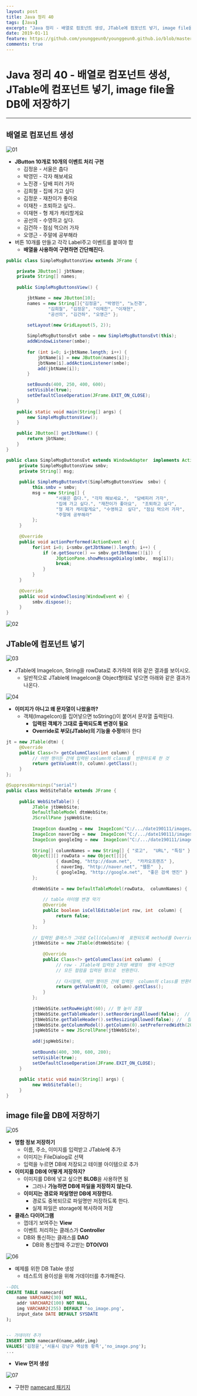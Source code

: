 ```yaml
---
layout: post
title: Java 정리 40
tags: [Java]
excerpt: "Java 정리 - 배열로 컴포넌트 생성, JTable에 컴포넌트 넣기, image file을 DB에 저장"
date: 2019-01-11
feature: https://github.com/younggeun0/younggeun0.github.io/blob/master/_posts/img/java/JavaImageFeature.png?raw=true
comments: true
---
```

 
# Java 정리 40 - 배열로 컴포넌트 생성, JTable에 컴포넌트 넣기, image file을 DB에 저장하기

---

## 배열로 컴포넌트 생성

![01](https://github.com/younggeun0/younggeun0.github.io/blob/master/_posts/img/java/40/01.png?raw=true)

* **JButton 10개로 10개의 이벤트 처리 구현**
    * 김정윤 - 서울은 춥다
    * 박영민 - 각자 해보세요
    * 노진경 - 담배 피러 가자
    * 김희철 - 집에 가고 싶다
    * 김정운 - 재찬이가 좋아요
    * 이재찬 - 조퇴하고 싶다..
    * 이재현 - 형 제가 캐리할게요
    * 공선의 - 수영하고 싶다.
    * 김건하 - 점심 먹으러 가자
    * 오영근 - 주말에 공부해라
* 버튼 10개를 만들고 각각 Label주고 이벤트를 붙여야 함
  * **배열을 사용하여 구현하면 간단해진다.**

```java
public class SimpleMsgButtonsView extends JFrame {

    private JButton[] jbtName;
    private String[] names;
    
    public SimpleMsgButtonsView() {

        jbtName = new JButton[10];
        names = new String[]{"김정윤", "박영민", "노진경",
                "김희철", "김정운", "이재찬", "이재현",
                "공선의", "김건하", "오영근" };
        
        setLayout(new GridLayout(5, 2));

        SimpleMsgButtonsEvt smbe = new SimpleMsgButtonsEvt(this);
        addWindowListener(smbe);
        
        for (int i=0; i<jbtName.length; i++) {
            jbtName[i] = new JButton(names[i]);
            jbtName[i].addActionListener(smbe);
            add(jbtName[i]);
        }

        setBounds(400, 250, 400, 600);
        setVisible(true);
        setDefaultCloseOperation(JFrame.EXIT_ON_CLOSE);
    }
    
    public static void main(String[] args) {
        new SimpleMsgButtonsView();
    }

    public JButton[] getJbtName() {
        return jbtName;
    }
}
```

```java
public class SimpleMsgButtonsEvt extends WindowAdapter  implements ActionListener {
     private SimpleMsgButtonsView smbv;
     private String[] msg;
     
     public SimpleMsgButtonsEvt(SimpleMsgButtonsView  smbv) {
          this.smbv = smbv;
          msg = new String[] {
                   "서울은 춥다.", "각자 해보세요.",  "담배피러 가자",
                   "집에 가고 싶다.", "재찬이가 좋아요",  "조퇴하고 싶다",
                   "형 제가 캐리할게요", "수영하고  싶다", "점심 먹으러 가자",
                   "주말에 공부해라"
          };
     }
     
     @Override
     public void actionPerformed(ActionEvent e) {
          for(int i=0; i<smbv.getJbtName().length; i++) {
              if (e.getSource() == smbv.getJbtName()[i])  {
                   JOptionPane.showMessageDialog(smbv,  msg[i]);
                   break;
              }
          }
     }
     
     @Override
     public void windowClosing(WindowEvent e) {
          smbv.dispose();
     }
}
```

![02](https://github.com/younggeun0/younggeun0.github.io/blob/master/_posts/img/java/40/02.png?raw=true)



## JTable에 컴포넌트 넣기

![03](https://github.com/younggeun0/younggeun0.github.io/blob/master/_posts/img/java/40/03.png?raw=true)

* JTable에 ImageIcon, String을 rowData로 추가하여 위와 같은 결과를 보이시오.
    * 일반적으로 JTable에 ImageIcon을 Object형태로 넣으면 아래와 같은 결과가 나온다.

![04](https://github.com/younggeun0/younggeun0.github.io/blob/master/_posts/img/java/40/04.png?raw=true)


* **이미지가 아니고 왜 문자열이 나왔을까?**
    * 객체(ImageIcon)를 집어넣으면 toString()이 붙어서 문자열 출력된다.
        * **입력된 객체가 그대로 출력되도록 변경이 필요**
        * **Override로 부모(JTable)의 기능을 수정**해야 한다

```java
jt = new JTable(dtm) {
     @Override
     public Class<?> getColumnClass(int column) {
          // 어떤 행이든 간에 입력된 column의 class를  반환하도록 한 것
          return getValueAt(0, column).getClass();
     }
};
```

```java
@SuppressWarnings("serial")
public class WebSiteTable extends JFrame {
     
     public WebSiteTable() {
          JTable jtbWebSite;
          DefaultTableModel dtmWebSite;
          JScrollPane jspWebSite;
          
          ImageIcon daumImg = new  ImageIcon("C:/.../date190111/images/daum.png");
          ImageIcon naverImg = new  ImageIcon("C:/.../date190111/images/naver.png");
          ImageIcon googleImg = new  ImageIcon("C:/.../date190111/images/google.png");
          
          String[] columnNames = new String[] { "로고",  "URL", "특징" };
          Object[][] rowData = new Object[][]{
                   { daumImg, "http://daum.net",  "카카오프랜즈" },
                   { naverImg, "http://naver.net", "웹툰"  },
                   { googleImg, "http://google.net",  "좋은 검색 엔진" }
          };
          
          dtmWebSite = new DefaultTableModel(rowData,  columnNames) {
              
              // table 아이템 변경 막기
              @Override
              public boolean isCellEditable(int row, int  column) {
                   return false;
              }
          };
          
          // 입력된 클래스가 그대로 Cell(Column)에  표현되도록 method를 Override해야 함
          jtbWebSite = new JTable(dtmWebSite) {
              
              @Override
              public Class<?> getColumnClass(int column)  {
                   // row - JTable에 입력된 2차원 배열의  행에 속한다면
                   // 모든 컬럼을 입력된 형으로  반환한다.
                   
                   // 다시말해, 어떤 행이든 간에 입력된  column의 class를 반환하도록 한 것
                   return getValueAt(0,  column).getClass();
              }
          };
          
          jtbWebSite.setRowHeight(60); // 행 높이 조절
          jtbWebSite.getTableHeader().setReorderingAllowed(false);  // 컬럼(열) 이동 막기
          jtbWebSite.getTableHeader().setResizingAllowed(false); //  컬럼(열)너비 변경 막기
          jtbWebSite.getColumnModel().getColumn(0).setPreferredWidth(200); // 컬럼(열)너비 조절
          jspWebSite = new JScrollPane(jtbWebSite);
          
          add(jspWebSite);
          
          setBounds(400, 300, 600, 280);
          setVisible(true);
          setDefaultCloseOperation(JFrame.EXIT_ON_CLOSE);
     }
     
     public static void main(String[] args) {
          new WebSiteTable();
     }
}
```


## image file을 DB에 저장하기

![05](https://github.com/younggeun0/younggeun0.github.io/blob/master/_posts/img/java/40/05.png?raw=true)

* **명함 정보 저장하기**
    * 이름, 주소, 이미지를 입력받고 JTable에 추가
    * 이미지는 FileDialog로 선택
    * 입력을 누르면 DB에 저장되고 테이블 아이템으로 추가
* **이미지를 DB에 어떻게 저장하지?**
    * 이미지를 DB에 넣고 싶으면 **BLOB**을 사용하면 됨
        * 그러나 **가능하면 DB에 파일을 저장하지 않는다.**
    * **이미지는 경로와 파일명만 DB에 저장한다.**
        * 경로도 중복되므로 파일명만 저장하도록 한다.
        * 실제 파일은 storage에 복사하여 저장
* **클래스 다이어그램**
    * 껍데기 보여주는 **View**
    * 이벤트 처리하는 클래스가 **Controller**
    * DB와 통신하는 클래스를 **DAO**
        * DB와 통신할때 주고받는 **DTO(VO)**

![06](https://github.com/younggeun0/younggeun0.github.io/blob/master/_posts/img/java/40/06.png?raw=true)


* 예제를 위한 DB Table 생성
  * 테스트의 용이성을 위해 가데이터를 추가해준다.

```sql
--DDL
CREATE TABLE namecard(
    name VARCHAR2(30) NOT NULL,
    addr VARCHAR2(100) NOT NULL,
    img VARCHAR2(255) DEFAULT 'no_image.png',
    input_date DATE DEFAULT SYSDATE
);


-- 가데이터 추가
INSERT INTO namecard(name,addr,img)
VALUES('김정윤','서울시 강남구 역삼동 황족','no_image.png');
...
```

* **View 먼저 생성**

![07](https://github.com/younggeun0/younggeun0.github.io/blob/master/_posts/img/java/40/07.png?raw=true)


* 구현한 [namecard 패키지](https://github.com/younggeun0/SSangYoung/tree/master/dev/workspace/sistJavaStudy2/src/date190111/namecard)
